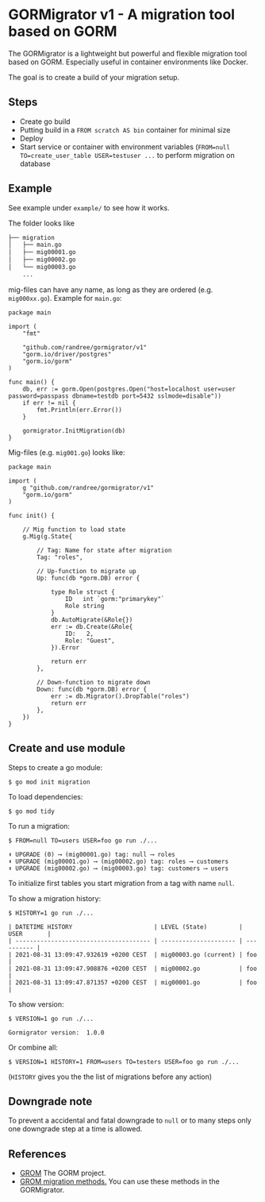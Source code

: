 # GORMigrator v1 - A migration tool based on GORM

The GORMigrator is a lightweight but powerful and flexible migration tool based on GORM. Especially useful in container environments like Docker.

The goal is to create a build of your migration setup.

## Steps

* Create go build
* Putting build in a `FROM scratch AS bin` container for minimal size
* Deploy
* Start service or container with environment variables (`FROM=null TO=create_user_table USER=testuser ...` to perform migration on database

## Example

See example under `example/` to see how it works.

The folder looks like 
```bash
├── migration
│   ├── main.go
│   ├── mig00001.go
│   ├── mig00002.go
│   └── mig00003.go
    ...
```

mig-files can have any name, as long as they are ordered (e.g. `mig000xx.go`).
Example for `main.go`:
```golang
package main

import (
	"fmt"

	"github.com/randree/gormigrator/v1"
	"gorm.io/driver/postgres"
	"gorm.io/gorm"
)

func main() {
	db, err := gorm.Open(postgres.Open("host=localhost user=user password=passpass dbname=testdb port=5432 sslmode=disable"))
	if err != nil {
		fmt.Println(err.Error())
	}

	gormigrator.InitMigration(db)
}
```

Mig-files (e.g. `mig001.go`) looks like:
```golang
package main

import (
	g "github.com/randree/gormigrator/v1"
	"gorm.io/gorm"
)

func init() {

    // Mig function to load state 
	g.Mig(g.State{

        // Tag: Name for state after migration
		Tag: "roles",

        // Up-function to migrate up
		Up: func(db *gorm.DB) error {

			type Role struct {
				ID   int `gorm:"primarykey"`
				Role string
			}
			db.AutoMigrate(&Role{})
            err := db.Create(&Role{
				ID:   2,
				Role: "Guest",
			}).Error

			return err
		},

        // Down-function to migrate down
		Down: func(db *gorm.DB) error {
			err := db.Migrator().DropTable("roles")
			return err
		},
	})
}
```

## Create and use module

Steps to create a go module:
```console
$ go mod init migration
```
To load dependencies:
```console
$ go mod tidy
```

To run a migration:
```console
$ FROM=null TO=users USER=foo go run ./...

⬆ UPGRADE (0) ⟶ (mig00001.go) tag: null ⟶ roles 
⬆ UPGRADE (mig00001.go) ⟶ (mig00002.go) tag: roles ⟶ customers 
⬆ UPGRADE (mig00002.go) ⟶ (mig00003.go) tag: customers ⟶ users
```
To initialize first tables you start migration from a tag with name `null`.

To show a migration history:
```console
$ HISTORY=1 go run ./...

| DATETIME HISTORY                       | LEVEL (State)         | USER       |
| -------------------------------------- | --------------------- | ---------- |
| 2021-08-31 13:09:47.932619 +0200 CEST  | mig00003.go (current) | foo        |
| 2021-08-31 13:09:47.908876 +0200 CEST  | mig00002.go           | foo        |
| 2021-08-31 13:09:47.871357 +0200 CEST  | mig00001.go           | foo        |
```

To show version:
```console
$ VERSION=1 go run ./...

Gormigrator version:  1.0.0
```

Or combine all:
```console
$ VERSION=1 HISTORY=1 FROM=users TO=testers USER=foo go run ./...
```
(`HISTORY` gives you the the list of migrations before any action)

## Downgrade note

To prevent a accidental and fatal downgrade to `null` or to many steps only one downgrade step at a time is allowed.

## References

- [GROM](https://gorm.io/) The GORM project.
- [GROM migration methods.](https://gorm.io/docs/migration.html) You can use these methods in the GORMigrator.












